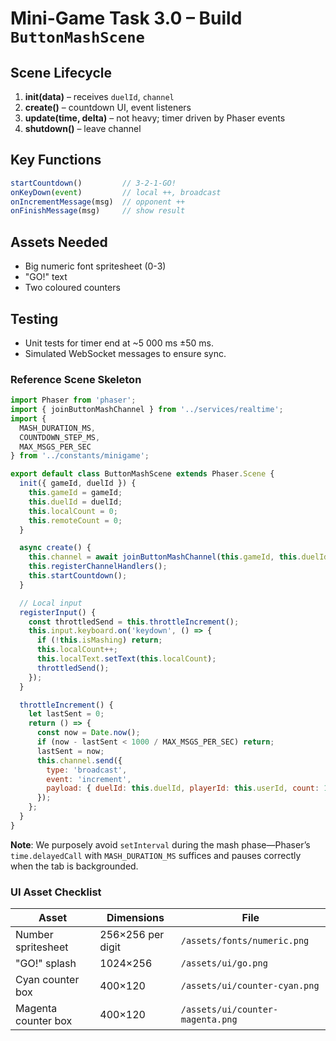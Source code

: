 # Mini-Game Task 3.0 – Build `ButtonMashScene`

## Scene Lifecycle
1. **init(data)** – receives `duelId`, `channel`
2. **create()** – countdown UI, event listeners
3. **update(time, delta)** – not heavy; timer driven by Phaser events
4. **shutdown()** – leave channel

## Key Functions
```js
startCountdown()         // 3-2-1-GO!
onKeyDown(event)         // local ++, broadcast
onIncrementMessage(msg)  // opponent ++
onFinishMessage(msg)     // show result
```

## Assets Needed
- Big numeric font spritesheet (0-3)
- "GO!" text
- Two coloured counters

## Testing
- Unit tests for timer end at ~5 000 ms ±50 ms.
- Simulated WebSocket messages to ensure sync.


### Reference Scene Skeleton

```js
import Phaser from 'phaser';
import { joinButtonMashChannel } from '../services/realtime';
import {
  MASH_DURATION_MS,
  COUNTDOWN_STEP_MS,
  MAX_MSGS_PER_SEC
} from '../constants/minigame';

export default class ButtonMashScene extends Phaser.Scene {
  init({ gameId, duelId }) {
    this.gameId = gameId;
    this.duelId = duelId;
    this.localCount = 0;
    this.remoteCount = 0;
  }

  async create() {
    this.channel = await joinButtonMashChannel(this.gameId, this.duelId);
    this.registerChannelHandlers();
    this.startCountdown();
  }

  // Local input
  registerInput() {
    const throttledSend = this.throttleIncrement();
    this.input.keyboard.on('keydown', () => {
      if (!this.isMashing) return;
      this.localCount++;
      this.localText.setText(this.localCount);
      throttledSend();
    });
  }

  throttleIncrement() {
    let lastSent = 0;
    return () => {
      const now = Date.now();
      if (now - lastSent < 1000 / MAX_MSGS_PER_SEC) return;
      lastSent = now;
      this.channel.send({
        type: 'broadcast',
        event: 'increment',
        payload: { duelId: this.duelId, playerId: this.userId, count: 1, ts: now }
      });
    };
  }
}
```

**Note**: We purposely avoid `setInterval` during the mash phase—Phaser’s
`time.delayedCall` with `MASH_DURATION_MS` suffices and pauses correctly
when the tab is backgrounded.

### UI Asset Checklist

| Asset | Dimensions | File |
| ----- | ---------- | ---- |
| Number spritesheet | 256×256 per digit | `/assets/fonts/numeric.png` |
| "GO!" splash | 1024×256 | `/assets/ui/go.png` |
| Cyan counter box | 400×120 | `/assets/ui/counter-cyan.png` |
| Magenta counter box | 400×120 | `/assets/ui/counter-magenta.png` |